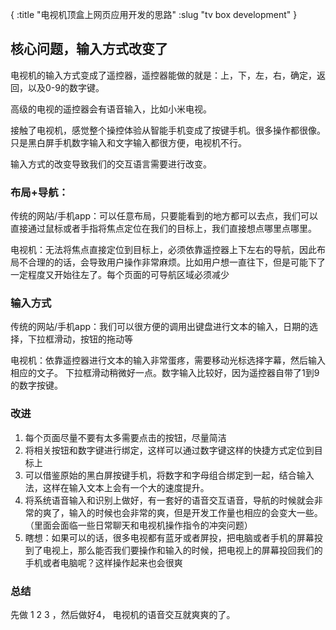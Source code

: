 {
    :title "电视机顶盒上网页应用开发的思路"
    :slug "tv box development"
}


## 核心问题，输入方式改变了

电视机的输入方式变成了遥控器，遥控器能做的就是：上，下，左，右，确定，返回，以及0-9的数字键。

高级的电视的遥控器会有语音输入，比如小米电视。

接触了电视机，感觉整个操控体验从智能手机变成了按键手机。很多操作都很像。只是黑白屏手机数字输入和文字输入都很方便，电视机不行。

输入方式的改变导致我们的交互语言需要进行改变。

### 布局+导航：

传统的网站/手机app：可以任意布局，只要能看到的地方都可以去点，我们可以直接通过鼠标或者手指将焦点定位在我们的目标上，我们直接想点哪里点哪里。

电视机：无法将焦点直接定位到目标上，必须依靠遥控器上下左右的导航，因此布局不合理的的话，会导致用户操作非常麻烦。比如用户想一直往下，但是可能下了一定程度又开始往左了。每个页面的可导航区域必须减少

### 输入方式

传统的网站/手机app：我们可以很方便的调用出键盘进行文本的输入，日期的选择，下拉框滑动，按钮的拖动等

电视机：依靠遥控器进行文本的输入非常蛋疼，需要移动光标选择字幕，然后输入相应的文子。 下拉框滑动稍微好一点。数字输入比较好，因为遥控器自带了1到9的数字按键。

### 改进

1. 每个页面尽量不要有太多需要点击的按钮，尽量简洁
2. 将相关按钮和数字键进行绑定，这样可以通过数字键这样的快捷方式定位到目标上
3. 可以借鉴原始的黑白屏按键手机，将数字和字母组合绑定到一起，结合输入法，这样在输入文本上会有一个大的速度提升。
4. 将系统语音输入和识别上做好，有一套好的语音交互语音，导航的时候就会非常的爽了，输入的时候也会非常的爽，但是开发工作量也相应的会变大一些。（里面会面临一些日常聊天和电视机操作指令的冲突问题）
5. 瞎想：如果可以的话，很多电视都有蓝牙或者屏投，把电脑或者手机的屏幕投到了电视上，那么能否我们要操作和输入的时候，把电视上的屏幕投回我们的手机或者电脑呢？这样操作起来也会很爽


### 总结

先做 1 2 3 ，然后做好4， 电视机的语音交互就爽爽的了。





